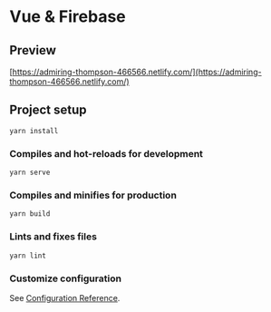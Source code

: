 # Vue & Firebase

## Preview

[https://admiring-thompson-466566.netlify.com/](https://admiring-thompson-466566.netlify.com/)

## Project setup
```
yarn install
```

### Compiles and hot-reloads for development
```
yarn serve
```

### Compiles and minifies for production
```
yarn build
```

### Lints and fixes files
```
yarn lint
```

### Customize configuration
See [Configuration Reference](https://cli.vuejs.org/config/).
